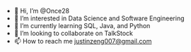 - 👋 Hi, I’m @Once28
- 👀 I’m interested in Data Science and Software Engineering
- 🌱 I’m currently learning SQL, Java, and Python
- 💞️ I’m looking to collaborate on TalkStock
- 📫 How to reach me justinzeng007@gmail.com

<!---
Once28/Once28 is a ✨ special ✨ repository because its `README.md` (this file) appears on your GitHub profile.
You can click the Preview link to take a look at your changes.
--->
